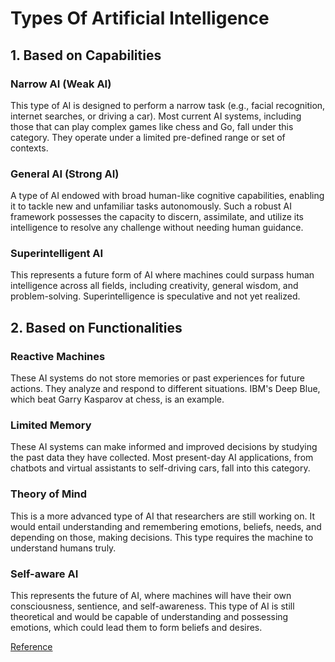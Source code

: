 # Types Of Artificial Intelligence

## 1. Based on Capabilities

### Narrow AI (Weak AI)
This type of AI is designed to perform a narrow task (e.g., facial recognition, internet searches, or driving a car). Most current AI systems, including those that can play complex games like chess and Go, fall under this category. They operate under a limited pre-defined range or set of contexts.

### General AI (Strong AI)
A type of AI endowed with broad human-like cognitive capabilities, enabling it to tackle new and unfamiliar tasks autonomously. Such a robust AI framework possesses the capacity to discern, assimilate, and utilize its intelligence to resolve any challenge without needing human guidance.

### Superintelligent AI
This represents a future form of AI where machines could surpass human intelligence across all fields, including creativity, general wisdom, and problem-solving. Superintelligence is speculative and not yet realized.

## 2. Based on Functionalities

### Reactive Machines
These AI systems do not store memories or past experiences for future actions. They analyze and respond to different situations. IBM's Deep Blue, which beat Garry Kasparov at chess, is an example.

### Limited Memory
These AI systems can make informed and improved decisions by studying the past data they have collected. Most present-day AI applications, from chatbots and virtual assistants to self-driving cars, fall into this category.

### Theory of Mind
This is a more advanced type of AI that researchers are still working on. It would entail understanding and remembering emotions, beliefs, needs, and depending on those, making decisions. This type requires the machine to understand humans truly.

### Self-aware AI
This represents the future of AI, where machines will have their own consciousness, sentience, and self-awareness. This type of AI is still theoretical and would be capable of understanding and possessing emotions, which could lead them to form beliefs and desires.

[Reference](https://www.simplilearn.com/tutorials/artificial-intelligence-tutorial/types-of-artificial-intelligence#types_of_artificial_intelligence)
